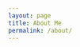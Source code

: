 ```yaml
---
layout: page
title: About Me
permalink: /about/
---
```



<!---
<> [^1]:a blogging platform that natively supports Jupyter notebooks in addition to other formats.

-->


